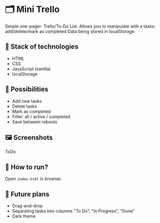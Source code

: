# 🗂️ Mini Trello

Simple one-pager: Trello/To-Do List.
Allows you to manipulate with a tasks: add/delete/mark as completed
Data being stored in localStorage

## 🔧 Stack of technologies
- HTML
- CSS
- JavaScript (vanilla)
- localStorage

## 🚀 Possibilities
- Add new tasks
- Delete tasks
- Mark as completed
- Filter: all / active / completed
- Save between reboots

## 🖼️ Screenshots
ToDo

## 📁 How to run?
Open `index.html` in browser.

## 📌 Future plans
- Drag-and-drop 
- Separating tasks into columns "To Do", "In Progress", "Done"
- Dark theme
